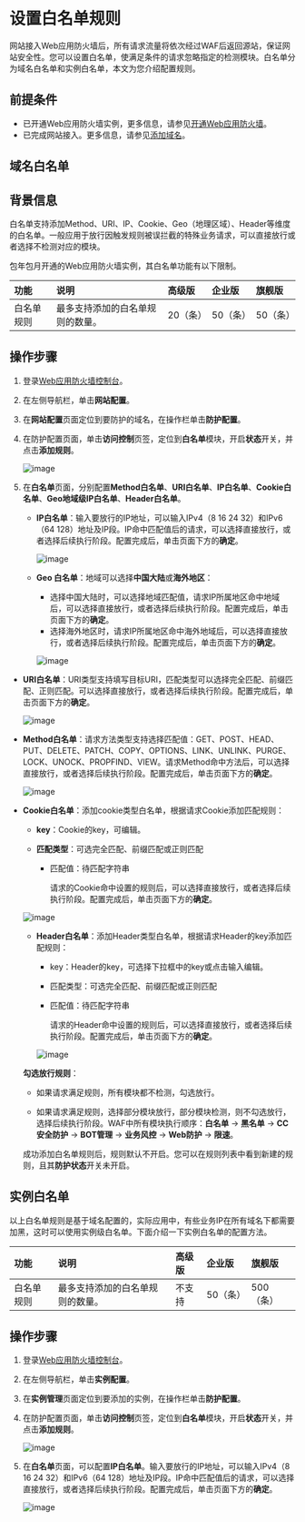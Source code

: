# 设置白名单规则

网站接入Web应用防火墙后，所有请求流量将依次经过WAF后返回源站，保证网站安全性。您可以设置白名单，使满足条件的请求忽略指定的检测模块。白名单分为域名白名单和实例白名单，本文为您介绍配置规则。

## 前提条件

- 已开通Web应用防火墙实例，更多信息，请参见[开通Web应用防火墙](https://docs.jdcloud.com/cn/web-application-firewall/purchase-process)。
- 已完成网站接入。更多信息，请参见[添加域名](https://docs.jdcloud.com/cn/web-application-firewall/step-1)。

## 域名白名单

## 背景信息

白名单支持添加Method、URI、IP、Cookie、Geo（地理区域）、Header等维度的白名单。一般应用于放行因触发规则被误拦截的特殊业务请求，可以直接放行或者选择不检测对应的模块。

包年包月开通的Web应用防火墙实例，其白名单功能有以下限制。

| 功能       | 说明                             | 高级版   | 企业版   | 旗舰版   |
| :--------- | :------------------------------- | :------- | :------- | :------- |
| 白名单规则 | 最多支持添加的白名单规则的数量。 | 20（条） | 50（条） | 50（条） |

## 操作步骤

1. 登录[Web应用防火墙控制台](https://cloudwaf-console.jdcloud.com/overview/business)。

2. 在左侧导航栏，单击**网站配置**。

3. 在**网站配置**页面定位到要防护的域名，在操作栏单击**防护配置**。

4. 在防护配置页面，单击**访问控制**页签，定位到**白名单**模块，开启**状态**开关，并点击**添加规则**。

   ![image](../../../../../image/WAF/protect-configure/20.White-List.png)

5. 在**白名单**页面，分别配置**Method白名单**、**URI白名单**、**IP白名单**、**Cookie白名单**、**Geo地域级IP白名单**、**Header白名单**。

   - **IP白名单**：输入要放行的IP地址，可以输入IPv4（8 16 24 32）和IPv6（64 128）地址及IP段。IP命中匹配值后的请求，可以选择直接放行，或者选择后续执行阶段。配置完成后，单击页面下方的**确定**。

     ![image](../../../../../image/WAF/protect-configure/23.White-List-IP.png)

   - **Geo 白名单**：地域可以选择**中国大陆**或**海外地区**：

     - 选择中国大陆时，可以选择地域匹配值，请求IP所属地区命中地域后，可以选择直接放行，或者选择后续执行阶段。配置完成后，单击页面下方的**确定**。
     - 选择海外地区时，请求IP所属地区命中海外地域后，可以选择直接放行，或者选择后续执行阶段。配置完成后，单击页面下方的**确定**。
     
     ![image](../../../../../image/WAF/protect-configure/25.White-List-Geo.png)
          

- **URI白名单**：URI类型支持填写目标URI，匹配类型可以选择完全匹配、前缀匹配、正则匹配。可以选择直接放行，或者选择后续执行阶段。配置完成后，单击页面下方的**确定**。
  
  ![image](../../../../../image/WAF/protect-configure/22.White-List-URI.png)
  
- **Method白名单**：请求方法类型支持选择匹配值：GET、POST、HEAD、PUT、DELETE、PATCH、COPY、OPTIONS、LINK、UNLINK、PURGE、LOCK、UNOCK、PROPFIND、VIEW。请求Method命中方法后，可以选择直接放行，或者选择后续执行阶段。配置完成后，单击页面下方的**确定**。
  
  ![image](../../../../../image/WAF/protect-configure/21.White-List-Method.png)
  
- **Cookie白名单**：添加cookie类型白名单，根据请求Cookie添加匹配规则：
  
  - **key**：Cookie的key，可编辑。
  
  - **匹配类型**：可选完全匹配、前缀匹配或正则匹配
  
     - 匹配值：待匹配字符串
  
       请求的Cookie命中设置的规则后，可以选择直接放行，或者选择后续执行阶段。配置完成后，单击页面下方的**确定**。
  
  ![image](../../../../../image/WAF/protect-configure/24.White-List-Cookie.png)
  
   - **Header白名单**：添加Header类型白名单，根据请求Header的key添加匹配规则：
  
     - key：Header的key，可选择下拉框中的key或点击输入编辑。
  
     - 匹配类型：可选完全匹配、前缀匹配或正则匹配
  
     - 匹配值：待匹配字符串
  
       请求的Header命中设置的规则后，可以选择直接放行，或者选择后续执行阶段。配置完成后，单击页面下方的**确定**。
  
     ![image](../../../../../image/WAF/protect-configure/26.White-List-Header.png)
  
   **勾选放行规则**：
  
   - 如果请求满足规则，所有模块都不检测，勾选放行。
  
   - 如果请求满足规则，选择部分模块放行，部分模块检测，则不勾选放行，选择后续执行阶段。WAF中所有模块执行顺序：**白名单** -> **黑名单** -> **CC安全防护** -> **BOT管理** -> **业务风控** -> **Web防护** -> **限速**。
  
   成功添加白名单规则后，规则默认不开启。您可以在规则列表中看到新建的规则，且其**防护状态**开关未开启。



## 实例白名单

以上白名单规则是基于域名配置的，实际应用中，有些业务IP在所有域名下都需要加黑，这时可以使用实例级白名单。下面介绍一下实例白名单的配置方法。

| 功能       | 说明                             | 高级版 | 企业版   | 旗舰版    |
| :--------- | :------------------------------- | :----- | :------- | :-------- |
| 白名单规则 | 最多支持添加的白名单规则的数量。 | 不支持 | 50（条） | 500（条） |

## 操作步骤

1. 登录[Web应用防火墙控制台](https://cloudwaf-console.jdcloud.com/overview/business)。

2. 在左侧导航栏，单击**实例配置**。

3. 在**实例管理**页面定位到要添加的实例，在操作栏单击**防护配置**。

4. 在防护配置页面，单击**访问控制**页签，定位到**白名单**模块，开启**状态**开关，并点击**添加规则**。

   ![image](D:\Web应用防火墙-官网文档\cn\image\WAF\protect-configure\23.White-List-IP-Instance1.png)

5. 在**白名单**页面，可以配置**IP白名单**。输入要放行的IP地址，可以输入IPv4（8 16 24 32）和IPv6（64 128）地址及IP段。IP命中匹配值后的请求，可以选择直接放行，或者选择后续执行阶段。配置完成后，单击页面下方的**确定**。

   ![image](../../../../../image/WAF/protect-configure/23.White-List-IP-Instance2.png)